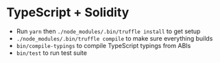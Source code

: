 # TypeScript + Solidity

* Run `yarn` then `./node_modules/.bin/truffle install` to get setup
* `./node_modules/.bin/truffle compile` to make sure everything builds
* `bin/compile-typings` to compile TypeScript typings from ABIs
* `bin/test` to run test suite

